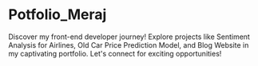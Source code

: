# Potfolio_Meraj
Discover my front-end developer journey! Explore projects like Sentiment Analysis for Airlines, Old Car Price Prediction Model, and Blog Website in my captivating portfolio. Let's connect for exciting opportunities!
